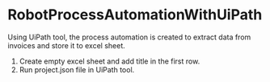 # RobotProcessAutomationWithUiPath
Using UiPath tool, the process automation is created to extract data from invoices and store it to excel sheet.
1. Create empty excel sheet and add title in the first row.
2. Run project.json file in UiPath tool.
